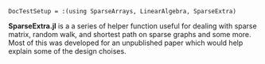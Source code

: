 
```@meta
DocTestSetup = :(using SparseArrays, LinearAlgebra, SparseExtra)
```

**SparseExtra.jl** is a a series of helper function useful for dealing with sparse matrix, random walk, and shortest path on sparse graphs and some more. Most of this was developed for an unpublished paper which would help explain some of the design choises.


